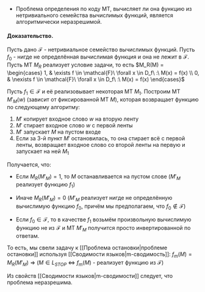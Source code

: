 - Проблема определения по коду МТ, вычисляет ли она функцию из нетривиального семейства вычислимых функций, является алгоритмически неразрешимой.

#### Доказательство.

Пусть дано $\mathcal{F}$ - нетривиальное семейство вычислимых функций. Пусть $f_0$ - нигде не определённая вычислимая функция и она не лежит в $\mathcal{F}$. Пусть МТ $M_R$ реализует условие задачи, то есть $M_R(M) = \begin{cases} 1, & \exists f \in \mathcal{F}\ \forall x \in D_f\ :\ M(x) = f(x) \\ 0, & \nexists f \in \mathcal{F}\ \forall x \in D_f\ :\ M(x) = f(x) \end{cases}$

Пусть $f_1 \in \mathcal{F}$ и её реализовывает некоторая МТ $M_1$. Построим МТ $M'_M(w)$ (зависит от фиксированной МТ $M$), которая возвращает функцию по следующему алгоритму:

1. $M'$ копирует входное слово $w$ на вторую ленту
2. $M'$ стирает входное слово $w$ с первой ленты
3. $M'$ запускает $M$ на пустом входе 
4. Если за 3-й пункт $M'$ остановилась, то она стирает всё с первой ленты, возвращает входное слово со второй ленты на первую и запускает на ней $M_1$

Получается, что:
- Если $M_R(M'_M) = 1$, то $M$ останавливается на пустом слове ($M'_M$ реализует функцию $f_1$)
- Иначе $M_R(M'_M) = 0$ ($M'_M$ реализует нигде не определённую вычислимую функцию $f_0$, причём мы предполагаем, что $f_0 \not\in \mathcal{F}$)

- Если $f_0 \in \mathcal{F}$, то в качестве $f_1$ возьмём произвольную вычислимую функцию не из $\mathcal{F}$ и МТ $M'_M$ получится просто инвертированной по ответам.

То есть, мы свели задачу к [[Проблема остановки|проблеме остановки]] используя [[Сводимости языков|m-сводимость]]: $f_m(M) = M_R(M'_M)$ $\Rightarrow$ ($M \in L_{STOP}$ $\Leftrightarrow$ $f_m(M)$ - реализует функцию из $\mathcal{F}$)

Из свойств [[Сводимости языков|m-сводимости]] следует, что проблема неразрешима. 
